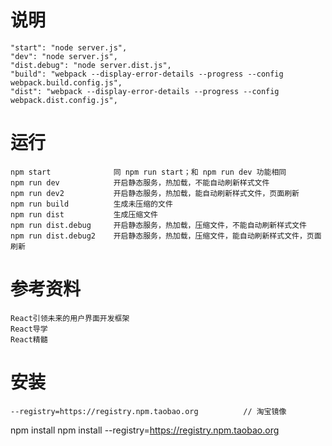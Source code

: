 # 说明

    "start": "node server.js",
    "dev": "node server.js",
    "dist.debug": "node server.dist.js",
    "build": "webpack --display-error-details --progress --config webpack.build.config.js",
    "dist": "webpack --display-error-details --progress --config webpack.dist.config.js",

# 运行

    npm start              同 npm run start；和 npm run dev 功能相同
    npm run dev            开启静态服务，热加载，不能自动刷新样式文件
    npm run dev2           开启静态服务，热加载，能自动刷新样式文件，页面刷新
    npm run build          生成未压缩的文件
    npm run dist           生成压缩文件
    npm run dist.debug     开启静态服务，热加载，压缩文件，不能自动刷新样式文件
    npm run dist.debug2    开启静态服务，热加载，压缩文件，能自动刷新样式文件，页面刷新


# 参考资料

    React引领未来的用户界面开发框架
    React导学
    React精髓

# 安装 

    --registry=https://registry.npm.taobao.org          // 淘宝镜像



npm install 
npm install --registry=https://registry.npm.taobao.org